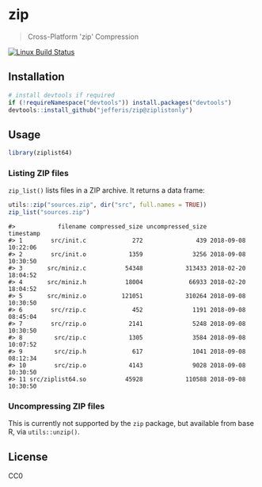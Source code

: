 


# zip

> Cross-Platform 'zip' Compression

[![Linux Build Status](https://travis-ci.org/jeffreis/zip.svg?branch=master)](https://travis-ci.org/jefferis/zip)

## Installation


```r
# install devtools if required
if (!requireNamespace("devtools")) install.packages("devtools")
devtools::install_github("jefferis/zip@ziplistonly")
```

## Usage


```r
library(ziplist64)
```

### Listing ZIP files

`zip_list()` lists files in a ZIP archive. It returns a data frame:


```r
utils::zip("sources.zip", dir("src", full.names = TRUE))
zip_list("sources.zip")
```

```
#>            filename compressed_size uncompressed_size           timestamp
#> 1        src/init.c             272               439 2018-09-08 10:22:06
#> 2        src/init.o            1359              3256 2018-09-08 10:30:50
#> 3       src/miniz.c           54348            313433 2018-02-20 18:04:52
#> 4       src/miniz.h           18004             66933 2018-02-20 18:04:52
#> 5       src/miniz.o          121051            310264 2018-09-08 10:30:50
#> 6        src/rzip.c             452              1191 2018-09-08 08:45:04
#> 7        src/rzip.o            2141              5248 2018-09-08 10:30:50
#> 8         src/zip.c            1305              3584 2018-09-08 10:07:52
#> 9         src/zip.h             617              1041 2018-09-08 08:12:34
#> 10        src/zip.o            4143              9028 2018-09-08 10:30:50
#> 11 src/ziplist64.so           45928            110588 2018-09-08 10:30:50
```

### Uncompressing ZIP files

This is currently not supported by the `zip` package, but available from
base R, via `utils::unzip()`.

## License

CC0

